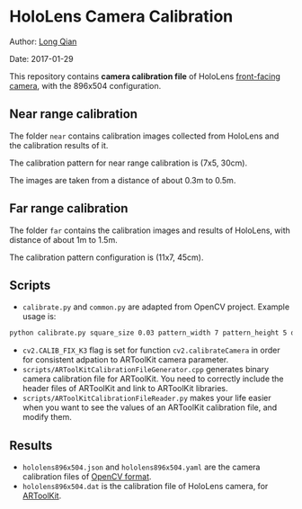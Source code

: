 HoloLens Camera Calibration
===
Author: [Long Qian](https://longqian.me/aboutme)

Date: 2017-01-29

This repository contains **camera calibration file** of HoloLens [front-facing camera](https://developer.microsoft.com/en-us/windows/holographic/locatable_camera), with the 896x504 configuration.

## Near range calibration
The folder ```near``` contains calibration images collected from HoloLens and the calibration results of it.

The calibration pattern for near range calibration is (7x5, 30cm).

The images are taken from a distance of about 0.3m to 0.5m.

## Far range calibration
The folder ```far``` contains the calibration images and results of HoloLens, with distance of about 1m to 1.5m.

The calibration pattern configuration is (11x7, 45cm).

## Scripts
* ```calibrate.py``` and ```common.py``` are adapted from OpenCV project. Example usage is:
```bash
python calibrate.py square_size 0.03 pattern_width 7 pattern_height 5 data1/raw/*.jpg
```
* ```cv2.CALIB_FIX_K3``` flag is set for function ```cv2.calibrateCamera``` in order for consistent adpation to ARToolKit camera parameter.
* ```scripts/ARToolKitCalibrationFileGenerator.cpp``` generates binary camera calibration file for ARToolKit. You need to correctly include the header files of ARToolKit and link to ARToolKit libraries.
* ```scripts/ARToolKitCalibrationFileReader.py``` makes your life easier when you want to see the values of an ARToolKit calibration file, and modify them.


## Results
* ```hololens896x504.json``` and ```hololens896x504.yaml``` are the camera calibration files of [OpenCV format](http://docs.opencv.org/2.4/modules/calib3d/doc/camera_calibration_and_3d_reconstruction.html).
* ```hololens896x504.dat``` is the calibration file of HoloLens camera, for [ARToolKit](https://artoolkit.org/documentation/doku.php?id=2_Configuration:config_camera_calibration).

